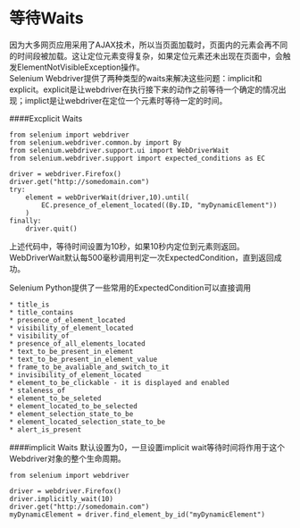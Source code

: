 # 等待Waits

因为大多网页应用采用了AJAX技术，所以当页面加载时，页面内的元素会再不同的时间段被加载。这让定位元素变得复杂，如果定位元素还未出现在页面中，会触发ElementNotVisibleException操作。   
Selenium Webdriver提供了两种类型的waits来解决这些问题：implicit和explicit。explicit是让webdriver在执行接下来的动作之前等待一个确定的情况出现；implict是让webdriver在定位一个元素时等待一定的时间。

####Excplicit Waits


	from selenium import webdriver
	from selenium.webdriver.common.by import By
	from selenium.webdriver.support.ui import WebDriverWait
	from selenium.webdriver.support import expected_conditions as EC
	
	driver = webdriver.Firefox()
	driver.get("http://somedomain.com")
	try:
		element = webDriverWait(driver,10).until(
			EC.presence_of_element_located((By.ID, "myDynamicElement"))
		)
	finally:
		driver.quit()
		
上述代码中，等待时间设置为10秒，如果10秒内定位到元素则返回。WebDriverWait默认每500毫秒调用判定一次ExpectedCondition，直到返回成功。

Selenium Python提供了一些常用的ExpectedCondition可以直接调用
	
	* title_is
	* title_contains
	* presence_of_element_located
	* visibility_of_element_located
	* visibility_of
	* presence_of_all_elements_located
	* text_to_be_present_in_element
	* text_to_be_present_in_element_value
	* frame_to_be_avaliable_and_switch_to_it
	* invisibility_of_element_located
	* element_to_be_clickable - it is displayed and enabled
	* staleness_of
	* element_to_be_seleted
	* element_located_to_be_selected
	* element_selection_state_to_be
	* element_located_selection_state_to_be
	* alert_is_present
	
	
####implicit Waits
默认设置为0，一旦设置implicit wait等待时间将作用于这个Webdriver对象的整个生命周期。

	from selenium import webdriver
	
	driver = webdriver.Firefox()
	driver.implicitly_wait(10)
	driver.get("http://somedomain.com")
	myDynamicElement = driver.find_element_by_id("myDynamicElement")